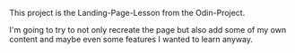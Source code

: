 This project is the Landing-Page-Lesson from the Odin-Project.

I'm going to try to not only recreate the page but also add some of my own content and maybe even some features I wanted to learn anyway.